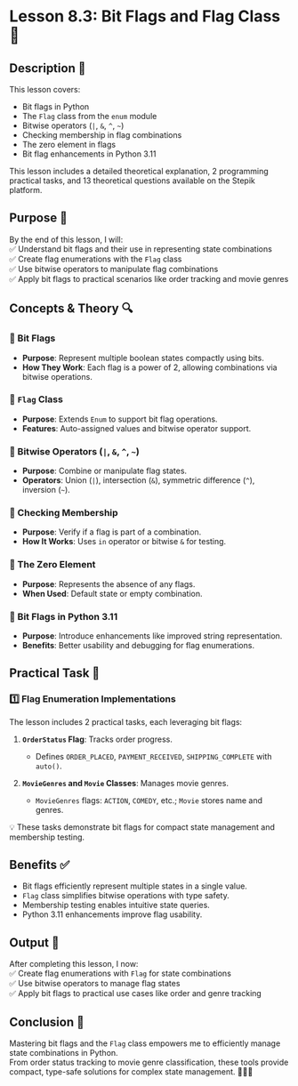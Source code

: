 # Lesson 8.3: Bit Flags and Flag Class 🎌

## Description 📝

This lesson covers:

-   Bit flags in Python
-   The `Flag` class from the `enum` module
-   Bitwise operators (`|`, `&`, `^`, `~`)
-   Checking membership in flag combinations
-   The zero element in flags
-   Bit flag enhancements in Python 3.11

This lesson includes a detailed theoretical explanation, 2 programming practical tasks, and 13 theoretical questions available on the Stepik platform.

## Purpose 🎯

By the end of this lesson, I will:  
✅ Understand bit flags and their use in representing state combinations  
✅ Create flag enumerations with the `Flag` class  
✅ Use bitwise operators to manipulate flag combinations  
✅ Apply bit flags to practical scenarios like order tracking and movie genres

## Concepts & Theory 🔍

### 🔹 Bit Flags

-   **Purpose**: Represent multiple boolean states compactly using bits.
-   **How They Work**: Each flag is a power of 2, allowing combinations via bitwise operations.

### 🔹 `Flag` Class

-   **Purpose**: Extends `Enum` to support bit flag operations.
-   **Features**: Auto-assigned values and bitwise operator support.

### 🔹 Bitwise Operators (`|`, `&`, `^`, `~`)

-   **Purpose**: Combine or manipulate flag states.
-   **Operators**: Union (`|`), intersection (`&`), symmetric difference (`^`), inversion (`~`).

### 🔹 Checking Membership

-   **Purpose**: Verify if a flag is part of a combination.
-   **How It Works**: Uses `in` operator or bitwise `&` for testing.

### 🔹 The Zero Element

-   **Purpose**: Represents the absence of any flags.
-   **When Used**: Default state or empty combination.

### 🔹 Bit Flags in Python 3.11

-   **Purpose**: Introduce enhancements like improved string representation.
-   **Benefits**: Better usability and debugging for flag enumerations.

## Practical Task 🧪

### 1️⃣ **Flag Enumeration Implementations**

The lesson includes 2 practical tasks, each leveraging bit flags:

1. **`OrderStatus` Flag**: Tracks order progress.

    - Defines `ORDER_PLACED`, `PAYMENT_RECEIVED`, `SHIPPING_COMPLETE` with `auto()`.

2. **`MovieGenres` and `Movie` Classes**: Manages movie genres.
    - `MovieGenres` flags: `ACTION`, `COMEDY`, etc.; `Movie` stores name and genres.

💡 These tasks demonstrate bit flags for compact state management and membership testing.

## Benefits ✅

-   Bit flags efficiently represent multiple states in a single value.
-   `Flag` class simplifies bitwise operations with type safety.
-   Membership testing enables intuitive state queries.
-   Python 3.11 enhancements improve flag usability.

## Output 📜

After completing this lesson, I now:  
✅ Create flag enumerations with `Flag` for state combinations  
✅ Use bitwise operators to manage flag states  
✅ Apply bit flags to practical use cases like order and genre tracking

## Conclusion 🚀

Mastering bit flags and the `Flag` class empowers me to efficiently manage state combinations in Python.  
From order status tracking to movie genre classification, these tools provide compact, type-safe solutions for complex state management. 🧑‍💻✨
